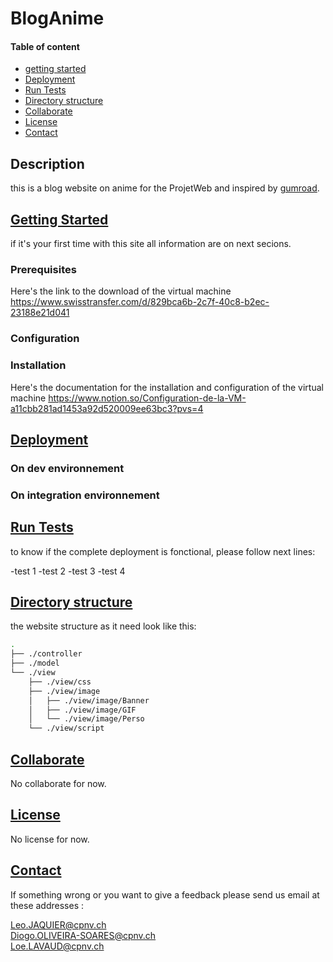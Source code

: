 # BlogAnime

#### Table of content
- [getting started](#gettingStarted)
- [Deployment](#deployment)
- [Run Tests](#run-Tests)
- [Directory structure](#directoryStructure)
- [Collaborate](#collaborate)
- [License](#license)
- [Contact](#contact)

## Description
this is a blog website on anime for the ProjetWeb and
inspired by [gumroad](https://gumroad.com/blog).
## [Getting Started](#gettingStarted)
if it's your first time with this site all information are on next secions.


### Prerequisites
Here's the link to the download of the virtual machine
https://www.swisstransfer.com/d/829bca6b-2c7f-40c8-b2ec-23188e21d041
### Configuration
### Installation
Here's the documentation for the installation and configuration of the virtual machine
https://www.notion.so/Configuration-de-la-VM-a11cbb281ad1453a92d520009ee63bc3?pvs=4
## [Deployment](#deployment)
### On dev environnement
### On integration environnement
## [Run Tests](#runTests)
to know if the  complete deployment is fonctional, please follow next lines:

-test 1
-test 2
-test 3
-test 4

## [Directory structure](#directoryStructure)
the website structure as it need look like this:
```bash
.
├── ./controller
├── ./model
└── ./view
    ├── ./view/css
    ├── ./view/image
    │   ├── ./view/image/Banner
    │   ├── ./view/image/GIF
    │   └── ./view/image/Perso
    └── ./view/script
```
## [Collaborate](#Collaborate)
No collaborate for now.
## [License](#License)
No license for now.
## [Contact](#Contact)
If something wrong or you want to give a feedback please send us email at these addresses : <br>

Leo.JAQUIER@cpnv.ch <br>
Diogo.OLIVEIRA-SOARES@cpnv.ch<br>
Loe.LAVAUD@cpnv.ch

